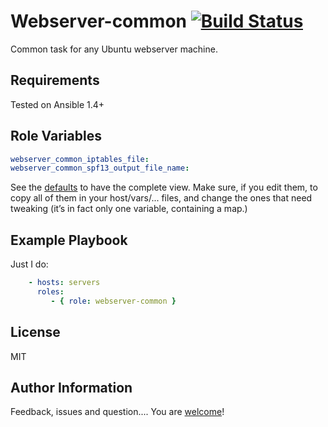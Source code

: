 Webserver-common [![Build Status](https://travis-ci.org/Copperfield/webserver-common.svg)](https://travis-ci.org/Copperfield/webserver-common)
================

Common task for any  Ubuntu webserver machine.

Requirements
------------

Tested on Ansible 1.4+

Role Variables
--------------

```yaml
webserver_common_iptables_file:
webserver_common_spf13_output_file_name:
```

See the [defaults](defaults/main.yml) to have the complete view. Make sure, if you edit them, to copy all of them in your host/vars/... files, and change the ones that need tweaking (it’s in fact only one variable, containing a map.)


Example Playbook
-------------------------
 Just I do:

```yaml
    - hosts: servers
      roles:
         - { role: webserver-common }
```
License
-------

MIT

Author Information
------------------

Feedback, issues and question....
You are [welcome](https://github.com/Copperfield/webserver-common/issues)!

